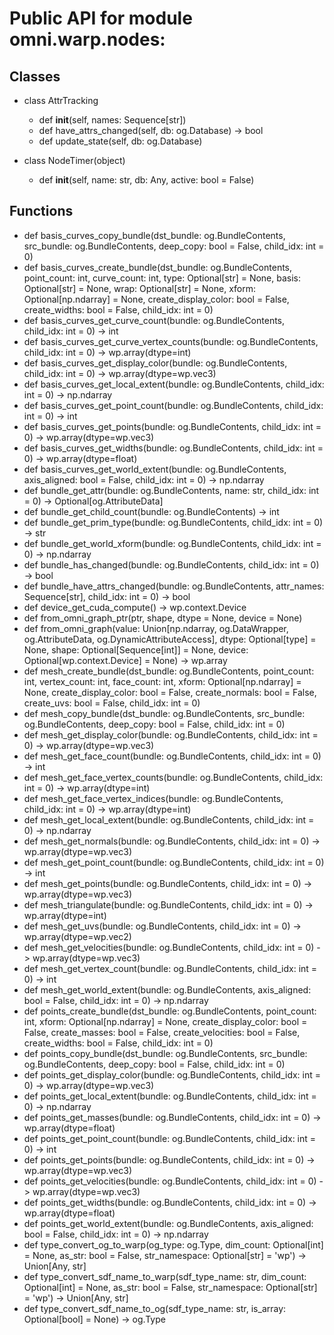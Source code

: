 
# Public API for module omni.warp.nodes:

## Classes

- class AttrTracking
  - def __init__(self, names: Sequence[str])
  - def have_attrs_changed(self, db: og.Database) -> bool
  - def update_state(self, db: og.Database)

- class NodeTimer(object)
  - def __init__(self, name: str, db: Any, active: bool = False)

## Functions

- def basis_curves_copy_bundle(dst_bundle: og.BundleContents, src_bundle: og.BundleContents, deep_copy: bool = False, child_idx: int = 0)
- def basis_curves_create_bundle(dst_bundle: og.BundleContents, point_count: int, curve_count: int, type: Optional[str] = None, basis: Optional[str] = None, wrap: Optional[str] = None, xform: Optional[np.ndarray] = None, create_display_color: bool = False, create_widths: bool = False, child_idx: int = 0)
- def basis_curves_get_curve_count(bundle: og.BundleContents, child_idx: int = 0) -> int
- def basis_curves_get_curve_vertex_counts(bundle: og.BundleContents, child_idx: int = 0) -> wp.array(dtype=int)
- def basis_curves_get_display_color(bundle: og.BundleContents, child_idx: int = 0) -> wp.array(dtype=wp.vec3)
- def basis_curves_get_local_extent(bundle: og.BundleContents, child_idx: int = 0) -> np.ndarray
- def basis_curves_get_point_count(bundle: og.BundleContents, child_idx: int = 0) -> int
- def basis_curves_get_points(bundle: og.BundleContents, child_idx: int = 0) -> wp.array(dtype=wp.vec3)
- def basis_curves_get_widths(bundle: og.BundleContents, child_idx: int = 0) -> wp.array(dtype=float)
- def basis_curves_get_world_extent(bundle: og.BundleContents, axis_aligned: bool = False, child_idx: int = 0) -> np.ndarray
- def bundle_get_attr(bundle: og.BundleContents, name: str, child_idx: int = 0) -> Optional[og.AttributeData]
- def bundle_get_child_count(bundle: og.BundleContents) -> int
- def bundle_get_prim_type(bundle: og.BundleContents, child_idx: int = 0) -> str
- def bundle_get_world_xform(bundle: og.BundleContents, child_idx: int = 0) -> np.ndarray
- def bundle_has_changed(bundle: og.BundleContents, child_idx: int = 0) -> bool
- def bundle_have_attrs_changed(bundle: og.BundleContents, attr_names: Sequence[str], child_idx: int = 0) -> bool
- def device_get_cuda_compute() -> wp.context.Device
- def from_omni_graph_ptr(ptr, shape, dtype = None, device = None)
- def from_omni_graph(value: Union[np.ndarray, og.DataWrapper, og.AttributeData, og.DynamicAttributeAccess], dtype: Optional[type] = None, shape: Optional[Sequence[int]] = None, device: Optional[wp.context.Device] = None) -> wp.array
- def mesh_create_bundle(dst_bundle: og.BundleContents, point_count: int, vertex_count: int, face_count: int, xform: Optional[np.ndarray] = None, create_display_color: bool = False, create_normals: bool = False, create_uvs: bool = False, child_idx: int = 0)
- def mesh_copy_bundle(dst_bundle: og.BundleContents, src_bundle: og.BundleContents, deep_copy: bool = False, child_idx: int = 0)
- def mesh_get_display_color(bundle: og.BundleContents, child_idx: int = 0) -> wp.array(dtype=wp.vec3)
- def mesh_get_face_count(bundle: og.BundleContents, child_idx: int = 0) -> int
- def mesh_get_face_vertex_counts(bundle: og.BundleContents, child_idx: int = 0) -> wp.array(dtype=int)
- def mesh_get_face_vertex_indices(bundle: og.BundleContents, child_idx: int = 0) -> wp.array(dtype=int)
- def mesh_get_local_extent(bundle: og.BundleContents, child_idx: int = 0) -> np.ndarray
- def mesh_get_normals(bundle: og.BundleContents, child_idx: int = 0) -> wp.array(dtype=wp.vec3)
- def mesh_get_point_count(bundle: og.BundleContents, child_idx: int = 0) -> int
- def mesh_get_points(bundle: og.BundleContents, child_idx: int = 0) -> wp.array(dtype=wp.vec3)
- def mesh_triangulate(bundle: og.BundleContents, child_idx: int = 0) -> wp.array(dtype=int)
- def mesh_get_uvs(bundle: og.BundleContents, child_idx: int = 0) -> wp.array(dtype=wp.vec2)
- def mesh_get_velocities(bundle: og.BundleContents, child_idx: int = 0) -> wp.array(dtype=wp.vec3)
- def mesh_get_vertex_count(bundle: og.BundleContents, child_idx: int = 0) -> int
- def mesh_get_world_extent(bundle: og.BundleContents, axis_aligned: bool = False, child_idx: int = 0) -> np.ndarray
- def points_create_bundle(dst_bundle: og.BundleContents, point_count: int, xform: Optional[np.ndarray] = None, create_display_color: bool = False, create_masses: bool = False, create_velocities: bool = False, create_widths: bool = False, child_idx: int = 0)
- def points_copy_bundle(dst_bundle: og.BundleContents, src_bundle: og.BundleContents, deep_copy: bool = False, child_idx: int = 0)
- def points_get_display_color(bundle: og.BundleContents, child_idx: int = 0) -> wp.array(dtype=wp.vec3)
- def points_get_local_extent(bundle: og.BundleContents, child_idx: int = 0) -> np.ndarray
- def points_get_masses(bundle: og.BundleContents, child_idx: int = 0) -> wp.array(dtype=float)
- def points_get_point_count(bundle: og.BundleContents, child_idx: int = 0) -> int
- def points_get_points(bundle: og.BundleContents, child_idx: int = 0) -> wp.array(dtype=wp.vec3)
- def points_get_velocities(bundle: og.BundleContents, child_idx: int = 0) -> wp.array(dtype=wp.vec3)
- def points_get_widths(bundle: og.BundleContents, child_idx: int = 0) -> wp.array(dtype=float)
- def points_get_world_extent(bundle: og.BundleContents, axis_aligned: bool = False, child_idx: int = 0) -> np.ndarray
- def type_convert_og_to_warp(og_type: og.Type, dim_count: Optional[int] = None, as_str: bool = False, str_namespace: Optional[str] = 'wp') -> Union[Any, str]
- def type_convert_sdf_name_to_warp(sdf_type_name: str, dim_count: Optional[int] = None, as_str: bool = False, str_namespace: Optional[str] = 'wp') -> Union[Any, str]
- def type_convert_sdf_name_to_og(sdf_type_name: str, is_array: Optional[bool] = None) -> og.Type
